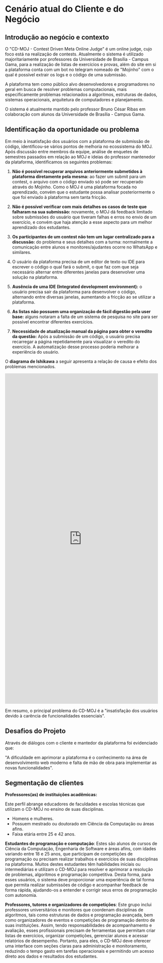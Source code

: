 # Cenário atual do Cliente e do Negócio

## Introdução ao negócio e contexto

O "CD-MOJ - Contest Driven Meta Online Judge" é um online judge, cujo foco está na realização de contests. Atualmente o sistema é utilizado majoritariamente por professores da Universidade de Brasília - Campus Gama, para a realização de listas de exercícios e provas, além do site em si a plataforma conta com um bot no telegram nomeado de "Mojinho" com o qual é possível extrair os logs e o código de uma submissão.

A plataforma tem como público alvo desenvolvedores e programadores no geral em busca de resolver problemas computacionais, mais especificamente problemas relacionados a algoritmos, estruturas de dados, sistemas operacionais, arquitetura de computadores e planejamento.

O sistema é atualmente mantido pelo professor Bruno César Ribas em colaboração com alunos da Universidade de Brasília - Campus Gama.

## Identificação da oportunidade ou problema

Em meio à insatisfação dos usuários com a plataforma de submissão de código, identificou-se vários pontos de melhoria no ecossistema do MOJ. Após discussão entre membros da equipe, análise de enquetes de semestres passados em relação ao MOJ e ideias do professor mantenedor da plataforma, identificamos os seguintes problemas:

1. **Não é possível recuperar arquivos anteriormente submetidos à plataforma diretamente pela mesma:** ao fazer um submit para um contest, o arquivo com o código enviado só pode ser recuperado através do Mojinho. Como o MOJ é uma plataforma focada no aprendizado, convém que o estudante possa analisar posteriormente o que foi enviado à plataforma sem tanta fricção.

1. **Não é possível verificar com mais detalhes os casos de teste que falharam na sua submissão:** novamente, o MOJ dá feedback limitado sobre submissões do usuário que tiveram falhas e erros no envio de um exercício, e convém que haja atenção a esse aspecto para um melhor aprendizado dos estudantes.

1. **Os participantes de um contest não tem um lugar centralizado para a discussão:** do problema e seus detalhes com a turma: normalmente a comunicação entre alunos e monitores/ajudantes ocorre no WhatsApp e similares.

1. O usuário da plataforma precisa de um editor de texto ou IDE para escrever o código o qual fará o submit, o que faz com que seja necessário alternar entre diferentes janelas para desenvolver uma solução na plataforma.

1. **Ausência de uma IDE (Integrated development environment):** o usuário precisa sair da plataforma para desenvolver o código, alternando entre diversas janelas, aumentando a fricção ao se utilizar a plataforma.

1. **As listas não possuem uma organização de fácil digestão pela user base:** alguns notaram a falta de um sistema de pesquisa no site para ser possível encontrar diferentes exercícios.

1. **Necessidade de atualização manual da página para obter o veredito da questão:** Após a submissão de um código, o usuário precisa recarregar a página repetidamente para visualizar o veredito do exercício. A automatização desse processo poderia melhorar a experiência do usuário.

O **diagrama de Ishikawa** a seguir apresenta a relação de causa e efeito dos problemas mencionados.

<iframe frameborder="0" style="width:100%;height:1087px;" src="https://viewer.diagrams.net/?tags=%7B%7D&lightbox=1&highlight=0000ff&edit=_blank&layers=1&nav=1&title=Ishikawa.drawio#Uhttps%3A%2F%2Fdrive.google.com%2Fuc%3Fid%3D1VoB8x6kYtdlWgaWsdw_P5z6ERA_5mkL_%26export%3Ddownload"></iframe>

Em resumo, o principal problema do CD-MOJ é a "insatisfação dos usuários devido à carência de funcionalidades essenciais".

## Desafios do Projeto

Através de diálogos com o cliente e mantedor da plataforma foi evidenciado que:

"A dificuldade em aprimorar a plataforma é o conhecimento na área de desenvolvimento web moderno e falta de mão de obra para implementar as novas funcionalidades".

## Segmentação de clientes

**Professores(as) de instituições acadêmicas:**

Este perfil abrange educadores de faculdades e escolas técnicas que utilizam o CD-MOJ no ensino de suas disciplinas.

- Homens e mulheres.
- Possuem mestrado ou doutorado em Ciência da Computação ou áreas afins.
- Faixa etária entre 25 e 42 anos.

**Estudantes de programação e computação**: Estes são alunos de cursos de Ciência da Computação, Engenharia de Software e áreas afins, com idades variando entre 18 e 25 anos, que participam de competições de programação ou precisam realizar trabalhos e exercícios de suas disciplinas na plataforma. Muitos destes estudantes têm habilidades iniciais ou intermediárias e utilizam o CD-MOJ para resolver e aprimorar a resolução de problemas, algoritmos e programação competitiva. Desta forma, para esses usuários, o sistema deve proporcionar uma experiência de tal forma que permita realizar submissões de código e acompanhar feedback de forma rápida, ajudando-os a entender e corrigir seus erros de programação com autonomia.

**Professores, tutores e organizadores de competições**: Este grupo inclui professores universitários e monitores que coordenam disciplinas de algoritmos, tais como estruturas de dados e programação avançada, bem como organizadores de eventos e competições de programação dentro de suas instituições. Assim, tendo responsabilidades de acompanhamento e avaliação, esses profissionais precisam de ferramentas que permitam criar listas de exercícios, organizar competições, gerenciar alunos e acessar relatórios de desempenho. Portanto, para eles, o CD-MOJ deve oferecer uma interface com seções claras para administração e monitoramento, reduzindo o tempo gasto em tarefas operacionais e permitindo um acesso direto aos dados e resultados dos estudantes.
